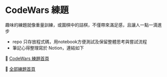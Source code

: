 # CodeWars 練題

趣味的練題就像重量訓練，或圍棋中的詰棋，不僅帶來滿足感，且讓人一點一滴進步
- repo 只存放程式碼，用notebook方便測試及保留整體思考與嘗試流程
 - 筆記心得整理寫於 Notion，連結如下

🦋 [CodeWars 練題首頁](https://www.notion.so/af6fb96285e942c4a223eab16475752e)

🦋 [全部練題首頁](https://www.notion.so/a45cc8ebebb94038a6daa7821ee32ca6)